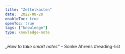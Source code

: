 ```yaml
---
title: "Zettelkasten"
date:  2022-08-28
enableToc: true
openToc: true
tags: ["knowledge"]
type: knowledge-note
---
```


_„How to take smart notes”_ – Sonke Ahrens #reading-list